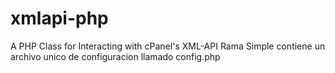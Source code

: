 # xmlapi-php
A PHP Class for Interacting with cPanel's XML-API
Rama Simple
contiene un archivo unico de configuracion llamado config.php
